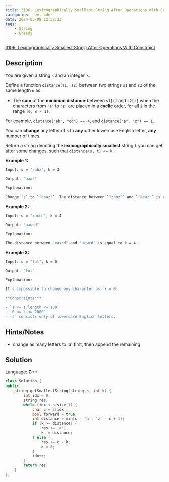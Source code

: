 ```yaml
---
title: 3106. Lexicographically Smallest String After Operations With Constraint
categories: Leetcode
date: 2024-05-08 12:32:23
tags:
    - String
    - Greedy
---
```


[3106. Lexicographically Smallest String After Operations With Constraint](https://leetcode.com/problems/lexicographically-smallest-string-after-operations-with-constraint/description/)

## Description

You are given a string `s` and an integer `k`.

Define a function `distance(s1, s2)` between two strings `s1` and `s2` of the same length `n` as:

- The **sum**  of the **minimum distance**  between `s1[i]` and `s2[i]` when the characters from `'a'` to `'z'` are placed in a **cyclic**  order, for all `i` in the range `[0, n - 1]`.

For example, `distance("ab", "cd") == 4`, and `distance("a", "z") == 1`.

You can **change**  any letter of `s` to **any**  other lowercase English letter, **any**  number of times.

Return a string denoting the **lexicographically smallest**  string `t` you can get after some changes, such that `distance(s, t) <= k`.

**Example 1:**

```bash
Input: s = "zbbz", k = 3

Output: "aaaz"

Explanation:

Change `s` to `"aaaz"`. The distance between `"zbbz"` and `"aaaz"` is equal to `k = 3`.
```

**Example 2:**

```bash
Input: s = "xaxcd", k = 4

Output: "aawcd"

Explanation:

The distance between "xaxcd" and "aawcd" is equal to k = 4.
```

**Example 3:**

```bash
Input: s = "lol", k = 0

Output: "lol"

Explanation:

It's impossible to change any character as `k = 0`.

**Constraints:**

- `1 <= s.length <= 100`
- `0 <= k <= 2000`
- `s` consists only of lowercase English letters.
```

## Hints/Notes

- change as many letters to 'a' first, then append the remaining

## Solution

Language: **C++**

```C++
class Solution {
public:
    string getSmallestString(string s, int k) {
        int idx = 0;
        string res;
        while (idx < s.size()) {
            char c = s[idx];
            bool forward = true;
            int distance = min(c - 'a', 'z' - c + 1);
            if (k >= distance) {
                res += 'a';
                k -= distance;
            } else {
                res += c - k;
                k = 0;
            }
            idx++;
        }
        return res;
    }
};
```
